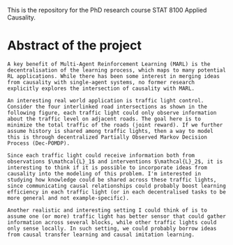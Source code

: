 This is the repository for the PhD research course STAT 8100 Applied Causality. 

# Abstract of the project

    A key benefit of Multi-Agent Reinforcement Learning (MARL) is the decentralisation of the learning process, which maps to many potential RL applications. While there has been some interest in merging ideas from causality with single-agent systems, no former research explicitly explores the intersection of causality with MARL. 
    
    An interesting real world application is traffic light control. Consider the four interlinked road intersections as shown in the following figure, each traffic light could only observe information about the traffic level on adjacent roads. The goal here is to minimize the total traffic of the roads (joint reward). If we further assume history is shared among traffic lights, then a way to model this is through decentralized Partially Observed Markov Decision Process (Dec-POMDP). 
    
    Since each traffic light could receive information both from observations $\mathcal{L}_1$ and interventions $\mathcal{L}_2$, it is interesting to think if it is possible to incorporate ideas from causality into the modeling of this problem. I'm interested in studying how knowledge could be shared across these traffic lights, since communicating causal relationships could probably boost learning efficiency in each traffic light (or in each decentralised tasks to be more general and not example-specific). 
    
    Another realistic and interesting setting I could think of is to assume one (or more) traffic light has better sensor that could gather information across several blocks, while other traffic lights could only sense locally. In such setting, we could probably borrow ideas from causal transfer learning and causal imitation learning.

